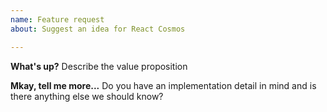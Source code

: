 ```yaml
---
name: Feature request
about: Suggest an idea for React Cosmos

---
```


**What's up?**
Describe the value proposition

**Mkay, tell me more...**
Do you have an implementation detail in mind and is there anything else we should know?
